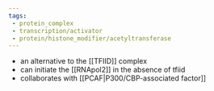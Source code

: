 ```yaml
---
tags:
 - protein_complex
 - transcription/activator
 - protein/histone_modifier/acetyltransferase
---
```


- an alternative to the [[TFIID]] complex
- can initiate the [[RNApol2]] in the absence of tfiid
- collaborates with [[PCAF|P300/CBP-associated factor]]